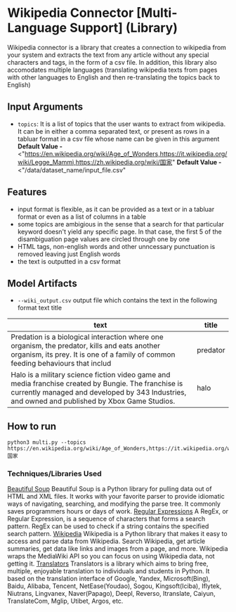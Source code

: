 # Wikipedia Connector [Multi-Language Support] (Library)
Wikipedia connector is a library that creates a connection to wikipedia from your system and extracts the text from any article without any special characters and tags, in the form of a csv file. In addition, this library also accomodates multiple languages (translating wikipedia texts from pages with other languages to English and then re-translating the topics back to English)
## Input Arguments
- `topics`: It is a list of topics that the user wants to extract from wikipedia. It can be in either a comma separated text, or present as rows in a tabluar format in a csv file whose name can be given in this argument
    **Default Value -** <"https://en.wikipedia.org/wiki/Age_of_Wonders,https://it.wikipedia.org/wiki/Legge_Mammì,https://zh.wikipedia.org/wiki/国家"
    **Default Value -** <"/data/dataset_name/input_file.csv"

## Features
- input format is flexible, as it can be provided as a text or in a tabluar format or even as a list of columns in a table
- some topics are ambigious in the sense that a search for that particular keyword doesn't yield any specific page. In that case, the first 5 of the disambiguation page values are circled through one by one
- HTML tags, non-english words and other unncessary punctuation is removed leaving just English words
- the text is outputted in a csv format

## Model Artifacts
- `--wiki_output.csv` output file which contains the text in the following format
text 	title 

| text           | title  |
|--------------------|-------------------------|
| Predation is a biological interaction where one organism, the predator, kills and eats another organism, its prey. It is one of a family of common feeding behaviours that includ | predator     |
| Halo is a military science fiction video game and media franchise created by Bungie. The franchise is currently managed and developed by 343 Industries, and owned and published by Xbox Game Studios.| halo    |

## How to run
```
python3 multi.py --topics https://en.wikipedia.org/wiki/Age_of_Wonders,https://it.wikipedia.org/wiki/Legge_Mammì,https://zh.wikipedia.org/wiki/国家
```
### Techniques/Libraries Used
[Beautiful Soup](https://beautiful-soup-4.readthedocs.io/en/latest/)
Beautiful Soup is a Python library for pulling data out of HTML and XML files. It works with your favorite parser to provide idiomatic ways of navigating, searching, and modifying the parse tree. It commonly saves programmers hours or days of work.
[Regular Expressions](https://www.w3schools.com/python/python_regex.asp)
A RegEx, or Regular Expression, is a sequence of characters that forms a search pattern.
RegEx can be used to check if a string contains the specified search pattern.
[Wikipedia](https://pypi.org/project/wikipedia/)
Wikipedia is a Python library that makes it easy to access and parse data from Wikipedia.
Search Wikipedia, get article summaries, get data like links and images from a page, and more. Wikipedia wraps the MediaWiki API so you can focus on using Wikipedia data, not getting it.
[Translators](https://pypi.org/project/translators/)
Translators is a library which aims to bring free, multiple, enjoyable translation to individuals and students in Python. It based on the translation interface of Google, Yandex, Microsoft(Bing), Baidu, Alibaba, Tencent, NetEase(Youdao), Sogou, Kingsoft(Iciba), Iflytek, Niutrans, Lingvanex, Naver(Papago), Deepl, Reverso, Itranslate, Caiyun, TranslateCom, Mglip, Utibet, Argos, etc.